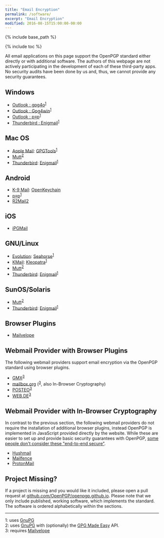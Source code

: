 ```yaml
---
title: "Email Encryption"
permalink: /software/
excerpt: "Email Encryption"
modified: 2016-08-15T15:00:00-00:00
---
```


{% include base_path %}

{% include toc %}

All email applications on this page support the OpenPGP standard either directly or with additional software.
The authors of this webpage are not actively participating in the development of each of these third-party apps.
No security audits have been done by us and, thus, we cannot provide any security guarantees.

## Windows
* [Outlook : gpg4o](/software/gpg4o/)<sup>[1](#gnupg)</sup>
* [Outlook : Gpg4win](/software/gpg4win/)<sup>[1](#gnupg)</sup>
* [Outlook : p≡p](/software/pep/)<sup>[1](#gnupg)</sup>
* [Thunderbird : Enigmail](/software/enigmail/)<sup>[1](#gnupg)</sup>

## Mac OS
* [Apple Mail](https://support.apple.com/mail): [GPGTools](https://gpgtools.org)<sup>[1](#gnupg)</sup>
* [Mutt](http://www.mutt.org/)<sup>[2](#gpgme)</sup>
* [Thunderbird](https://www.mozilla.org/de/thunderbird/): [Enigmail](https://enigmail.net)<sup>[1](#gnupg)</sup>

## Android
* [K-9 Mail](https://k9mail.github.io/): [OpenKeychain](http://www.openkeychain.org)
* [p≡p](https://prettyeasyprivacy.com)<sup>[1](#gnupg)</sup>
* [R2Mail2](https://r2mail2.com)

## iOS
* [iPGMail](https://ipgmail.com/)

## GNU/Linux
* [Evolution](https://wiki.gnome.org/Apps/Evolution): [Seahorse](https://wiki.gnome.org/action/show/Apps/Seahorse)<sup>[1](#gnupg)</sup>
* [KMail](https://www.kde.org/applications/internet/kmail/): [Kleopatra](https://www.kde.org/applications/utilities/kleopatra/)<sup>[1](#gnupg)</sup>
* [Mutt](http://www.mutt.org/)<sup>[2](#gpgme)</sup>
* [Thunderbird](https://www.mozilla.org/de/thunderbird/): [Enigmail](https://enigmail.net)<sup>[1](#gnupg)</sup>

## SunOS/Solaris
* [Mutt](http://www.mutt.org/)<sup>[2](#gpgme)</sup>
* [Thunderbird](https://www.mozilla.org/de/thunderbird/): [Enigmail](https://enigmail.net)<sup>[1](#gnupg)</sup>

## Browser Plugins
* [Mailvelope](https://www.mailvelope.com)

## Webmail Provider with Browser Plugins
The following webmail providers support email encryption via the OpenPGP standard using browser plugins.

* [GMX](http://www.gmx.net/)<sup>[3](#mailvelope)</sup>
* [mailbox.org](https://mailbox.org/) (<sup>[3](#mailvelope)</sup>, also In-Browser Cryptography)
* [POSTEO](https://posteo.de)<sup>[3](#mailvelope)</sup>
* [WEB.DE](http://web.de/)<sup>[3](#mailvelope)</sup>

## Webmail Provider with In-Browser Cryptography
In contrast to the previous section, the following webmail providers do not require the installation of additional browser plugins, instead OpenPGP is implemented in JavaScript provided directly by the website.
While these are easier to set up and provide basic security guarantees with OpenPGP, [some people don't consider these "end-to-end secure"](https://tonyarcieri.com/whats-wrong-with-webcrypto).

* [Hushmail](https://www.hushmail.com/)
* [Mailfence](https://www.mailfence.com/)
* [ProtonMail](https://protonmail.com/)

## Project Missing?
If a project is missing and you would like it included, please open a pull request at [github.com/OpenPGP/openpgp.github.io](https://github.com/OpenPGP/openpgp.github.io).
Please note that we only include published, working software, which implements the standard.
The software is ordered alphabetically within the sections.

---

<a name="gnupg">1</a>: uses [GnuPG](https://www.gnupg.org)  
<a name="gpgme">2</a>: uses [GnuPG](https://www.gnupg.org) with (optionally) the [GPG Made Easy](https://www.gnupg.org/related_software/gpgme/index.html) API.  
<a name="mailvelope">3</a>: requires [Mailvelope](https://www.mailvelope.com)
